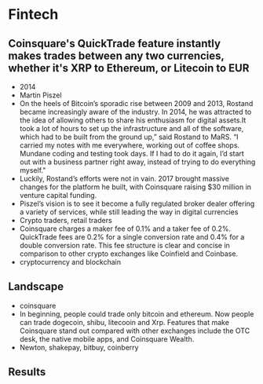 # Fintech
## Coinsquare's QuickTrade feature instantly makes trades between any two currencies, whether it's XRP to Ethereum, or Litecoin to EUR
* 2014
* Martin Piszel
* On the heels of Bitcoin’s sporadic rise between 2009 and 2013, Rostand became increasingly aware of the industry. In 2014, he was attracted to the idea of allowing others to share his enthusiasm for digital assets.It took a lot of hours to set up the infrastructure and all of the software, which had to be built from the ground up,” said Rostand to MaRS. “I carried my notes with me everywhere, working out of coffee shops. Mundane coding and testing took days. If I had to do it again, I’d start out with a business partner right away, instead of trying to do everything myself."
* Luckily, Rostand’s efforts were not in vain. 2017 brought massive changes for the platform he built, with Coinsquare raising $30 million in venture capital funding.
* Piszel’s vision is to see it become a fully regulated broker dealer offering a variety of services, while still leading the way in digital currencies
* Crypto traders, retail traders
* Coinsquare charges a maker fee of 0.1% and a taker fee of 0.2%. QuickTrade fees are 0.2% for a single conversion rate and 0.4% for a double conversion rate. This fee structure is clear and concise in comparison to other crypto exchanges like Coinfield and Coinbase.
* cryptocurrency and blockchain
## Landscape
* coinsquare
* In beginning, people could trade only bitcoin and ethereum. Now people can trade dogecoin, shibu, litecooin and Xrp. Features that make Coinsquare stand out compared with other exchanges include the OTC desk, the native mobile apps, and Coinsquare Wealth. 
* Newton, shakepay, bitbuy, coinberry

## Results

